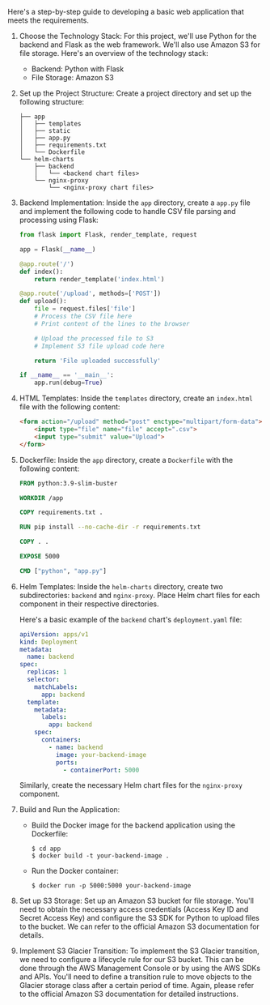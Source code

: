 Here's a step-by-step guide to developing a basic web application that meets the requirements.

1. Choose the Technology Stack:
   For this project, we'll use Python for the backend and Flask as the web framework. We'll also use Amazon S3 for file storage. Here's an overview of the technology stack:
   - Backend: Python with Flask
   - File Storage: Amazon S3

2. Set up the Project Structure:
   Create a project directory and set up the following structure:
   ```
   ├── app
   │   ├── templates
   │   ├── static
   │   ├── app.py
   │   ├── requirements.txt
   │   └── Dockerfile
   └── helm-charts
       ├── backend
       │   └── <backend chart files>
       └── nginx-proxy
           └── <nginx-proxy chart files>
   ```

3. Backend Implementation:
   Inside the `app` directory, create a `app.py` file and implement the following code to handle CSV file parsing and processing using Flask:

   ```python
   from flask import Flask, render_template, request

   app = Flask(__name__)

   @app.route('/')
   def index():
       return render_template('index.html')

   @app.route('/upload', methods=['POST'])
   def upload():
       file = request.files['file']
       # Process the CSV file here
       # Print content of the lines to the browser

       # Upload the processed file to S3
       # Implement S3 file upload code here

       return 'File uploaded successfully'

   if __name__ == '__main__':
       app.run(debug=True)
   ```

4. HTML Templates:
   Inside the `templates` directory, create an `index.html` file with the following content:

   ```html
   <form action="/upload" method="post" enctype="multipart/form-data">
       <input type="file" name="file" accept=".csv">
       <input type="submit" value="Upload">
   </form>
   ```

5. Dockerfile:
   Inside the `app` directory, create a `Dockerfile` with the following content:

   ```Dockerfile
   FROM python:3.9-slim-buster

   WORKDIR /app

   COPY requirements.txt .

   RUN pip install --no-cache-dir -r requirements.txt

   COPY . .

   EXPOSE 5000

   CMD ["python", "app.py"]
   ```

6. Helm Templates:
   Inside the `helm-charts` directory, create two subdirectories: `backend` and `nginx-proxy`. Place Helm chart files for each component in their respective directories.

   Here's a basic example of the `backend` chart's `deployment.yaml` file:

   ```yaml
   apiVersion: apps/v1
   kind: Deployment
   metadata:
     name: backend
   spec:
     replicas: 1
     selector:
       matchLabels:
         app: backend
     template:
       metadata:
         labels:
           app: backend
       spec:
         containers:
           - name: backend
             image: your-backend-image
             ports:
               - containerPort: 5000
   ```

   Similarly, create the necessary Helm chart files for the `nginx-proxy` component.

7. Build and Run the Application:
   - Build the Docker image for the backend application using the Dockerfile:
     ```
     $ cd app
     $ docker build -t your-backend-image .
     ```

   - Run the Docker container:
     ```
     $ docker run -p 5000:5000 your-backend-image
     ```

8. Set up S3 Storage:
   Set up an Amazon S3 bucket for file storage. You'll need to obtain the necessary access credentials (Access Key ID and Secret Access Key) and configure the S3 SDK for Python to upload files to the bucket. We can refer to the official Amazon S3 documentation for details.

9. Implement S3 Glacier Transition:
   To implement the S3 Glacier transition, we need to configure a lifecycle rule for our S3 bucket. This can be done through the AWS Management Console or by using the AWS SDKs and APIs. You'll need to define a transition rule to move objects to the Glacier storage class after a certain period of time. Again, please refer to the official Amazon S3 documentation for detailed instructions.